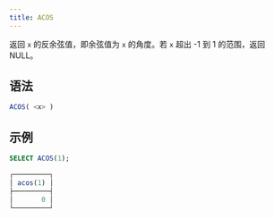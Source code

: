 ```yaml
---
title: ACOS
---
```


返回 `x` 的反余弦值，即余弦值为 `x` 的角度。若 `x` 超出 -1 到 1 的范围，返回 NULL。

## 语法

```sql
ACOS( <x> )
```

## 示例

```sql
SELECT ACOS(1);

┌─────────┐
│ acos(1) │
├─────────┤
│       0 │
└─────────┘
```